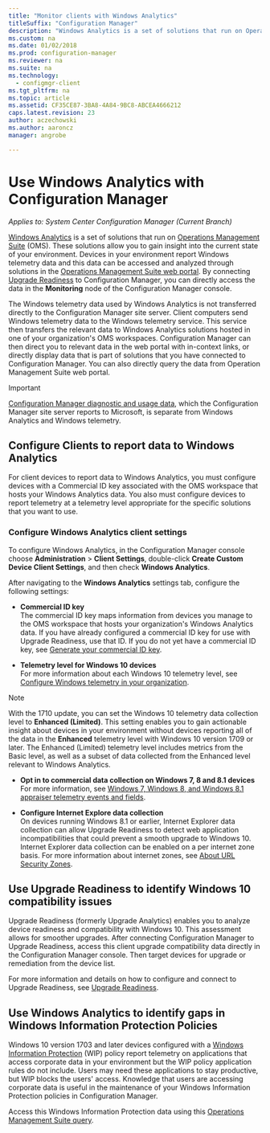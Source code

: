 ```yaml
---
title: "Monitor clients with Windows Analytics"
titleSuffix: "Configuration Manager"
description: "Windows Analytics is a set of solutions that run on Operations Management Suite that allow you do draw valuable insights into the current state of your environment by leveraging the Windows telemetry data that is reported by devices in your environment."
ms.custom: na
ms.date: 01/02/2018
ms.prod: configuration-manager
ms.reviewer: na
ms.suite: na
ms.technology:
  - configmgr-client
ms.tgt_pltfrm: na
ms.topic: article
ms.assetid: CF35CE87-3BA8-4A84-9BC8-ABCEA4666212
caps.latest.revision: 23
author: aczechowski
ms.author: aaroncz
manager: angrobe

---
```


# Use Windows Analytics with Configuration Manager

*Applies to: System Center Configuration Manager (Current Branch)*

[Windows Analytics](https://www.microsoft.com/WindowsForBusiness/windows-analytics) is a set of solutions that run on [Operations Management Suite](/azure/operations-management-suite/operations-management-suite-overview) (OMS). These solutions allow you to gain insight into the current state of your environment. Devices in your environment report Windows telemetry data and this data can be accessed and analyzed through solutions in the [Operations Management Suite web portal](https://mms.microsoft.com). By connecting [Upgrade Readiness](/sccm/core/clients/manage/upgrade/upgrade-analytics) to Configuration Manager, you can directly access the data in the **Monitoring** node of the Configuration Manager console.

The Windows telemetry data used by Windows Analytics is not transferred directly to the Configuration Manager site server. Client computers send Windows telemetry data to the Windows telemetry service. This service then transfers the relevant data to Windows Analytics solutions hosted in one of your organization's OMS workspaces. Configuration Manager can then direct you to relevant data in the web portal with in-context links, or directly display data that is part of solutions that you have connected to Configuration Manager. You can also directly query the data from Operation Management Suite web portal.

>[!Important]
>[Configuration Manager diagnostic and usage data](../../plan-design/diagnostics/diagnostics-and-usage-data.md), which the Configuration Manager site server reports to Microsoft, is separate from Windows Analytics and Windows telemetry.

## Configure Clients to report data to Windows Analytics

For client devices to report data to Windows Analytics, you must configure devices with a Commercial ID key associated with the OMS workspace that hosts your Windows Analytics data. You also must configure devices to report telemetry at a telemetry level appropriate for the specific solutions that you want to use. 

### Configure Windows Analytics client settings
To configure Windows Analytics, in the Configuration Manager console choose **Administration** > **Client Settings**, double-click **Create Custom Device Client Settings**, and then check **Windows Analytics**.  

After navigating to the **Windows Analytics** settings tab, configure the following settings:
  -  **Commercial ID key**  
The commercial ID key maps information from devices you manage to the OMS workspace that hosts your organization's Windows Analytics data. If you have already configured a commercial ID key for use with Upgrade Readiness, use that ID. If you do not yet have a commercial ID key, see [Generate your commercial ID key]( https://technet.microsoft.com/itpro/windows/deploy/upgrade-readiness-get-started#generate-your-commercial-id-key).

  -  **Telemetry level for Windows 10 devices**   
For more information about each Windows 10 telemetry level, see [Configure Windows telemetry in your organization](https://technet.microsoft.com/itpro/windows/manage/configure-windows-telemetry-in-your-organization#telemetry-levels).

   > [!Note]
   > With the 1710 update, you can set the Windows 10 telemetry data collection level to **Enhanced (Limited)**. This setting enables you to gain actionable insight about devices in your environment without devices reporting all of the data in the **Enhanced** telemetry level with Windows 10 version 1709 or later. The Enhanced (Limited) telemetry level includes metrics from the Basic level, as well as a subset of data collected from the Enhanced level relevant to Windows Analytics.


  -  **Opt in to commercial data collection on Windows 7, 8 and 8.1 devices**   
For more information, see [Windows 7, Windows 8, and Windows 8.1 appraiser telemetry events and fields](https://go.microsoft.com/fwlink/?LinkID=822965).

  -  **Configure Internet Explore data collection**  
On devices running Windows 8.1 or earlier, Internet Explorer data collection can allow Upgrade Readiness to detect web application incompatibilities that could prevent a smooth upgrade to Windows 10. Internet Explorer data collection can be enabled on a per internet zone basis. For more information about internet zones, see [About URL Security Zones](https://msdn.microsoft.com/library/ms537183(v=vs.85).aspx).

## Use Upgrade Readiness to identify Windows 10 compatibility issues

Upgrade Readiness (formerly Upgrade Analytics) enables you to analyze device readiness and compatibility with Windows 10. This assessment allows for smoother upgrades. After connecting Configuration Manager to Upgrade Readiness, access this client upgrade compatibility data directly in the Configuration Manager console. Then target devices for upgrade or remediation from the device list.

For more information and details on how to configure and connect to Upgrade Readiness, see [Upgrade Readiness](../../clients/manage/upgrade/upgrade-analytics.md).

## Use Windows Analytics to identify gaps in Windows Information Protection Policies

Windows 10 version 1703 and later devices configured with a [Windows Information Protection](https://docs.microsoft.com/en-us/windows/threat-protection/windows-information-protection/protect-enterprise-data-using-wip) (WIP) policy report telemetry on applications that access corporate data in your environment but the WIP policy application rules do not include. Users may need these applications to stay productive, but WIP blocks the users' access. Knowledge that users are accessing corporate data is useful in the maintenance of your Windows Information Protection policies in Configuration Manager. 

Access this Windows Information Protection data using this [Operations Management Suite query](https://go.microsoft.com/fwlink/?linkid=849952).